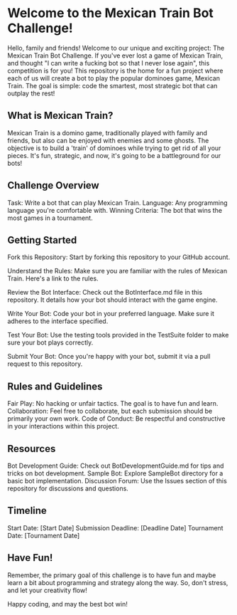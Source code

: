 # Welcome to the Mexican Train Bot Challenge!

Hello, family and friends! Welcome to our unique and exciting project: The Mexican Train Bot Challenge. If you've ever lost a game of Mexican Train, and thought "I can write a fucking bot so that I never lose again", this competition is for you! This repository is the home for a fun project where each of us will create a bot to play the popular dominoes game, Mexican Train. The goal is simple: code the smartest, most strategic bot that can outplay the rest!

## What is Mexican Train?

Mexican Train is a domino game, traditionally played with family and friends, but also can be enjoyed with enemies and some ghosts. The objective is to build a 'train' of dominoes while trying to get rid of all your pieces. It's fun, strategic, and now, it's going to be a battleground for our bots!

## Challenge Overview

Task: Write a bot that can play Mexican Train.
Language: Any programming language you're comfortable with.
Winning Criteria: The bot that wins the most games in a tournament.

## Getting Started

Fork this Repository: Start by forking this repository to your GitHub account.

Understand the Rules: Make sure you are familiar with the rules of Mexican Train. Here's a link to the rules.

Review the Bot Interface: Check out the BotInterface.md file in this repository. It details how your bot should interact with the game engine.

Write Your Bot: Code your bot in your preferred language. Make sure it adheres to the interface specified.

Test Your Bot: Use the testing tools provided in the TestSuite folder to make sure your bot plays correctly.

Submit Your Bot: Once you're happy with your bot, submit it via a pull request to this repository.

## Rules and Guidelines

Fair Play: No hacking or unfair tactics. The goal is to have fun and learn.
Collaboration: Feel free to collaborate, but each submission should be primarily your own work.
Code of Conduct: Be respectful and constructive in your interactions within this project.

## Resources

Bot Development Guide: Check out BotDevelopmentGuide.md for tips and tricks on bot development.
Sample Bot: Explore SampleBot directory for a basic bot implementation.
Discussion Forum: Use the Issues section of this repository for discussions and questions.

## Timeline

Start Date: [Start Date]
Submission Deadline: [Deadline Date]
Tournament Date: [Tournament Date]

## Have Fun!

Remember, the primary goal of this challenge is to have fun and maybe learn a bit about programming and strategy along the way. So, don't stress, and let your creativity flow!

Happy coding, and may the best bot win!
